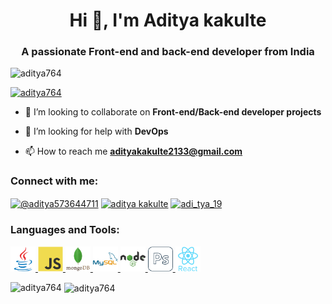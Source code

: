 <h1 align="center">Hi 👋, I'm Aditya kakulte</h1>
<h3 align="center">A passionate Front-end and back-end developer from India</h3>

<p align="left"> <img src="https://komarev.com/ghpvc/?username=aditya764&label=Profile%20views&color=0e75b6&style=flat" alt="aditya764" /> </p>

<p align="left"> <a href="https://github.com/ryo-ma/github-profile-trophy"><img src="https://github-profile-trophy.vercel.app/?username=aditya764" alt="aditya764" /></a> </p>

- 👯 I’m looking to collaborate on **Front-end/Back-end developer projects**

- 🤝 I’m looking for help with **DevOps**

- 📫 How to reach me **adityakakulte2133@gmail.com**

<h3 align="left">Connect with me:</h3>
<p align="left">
<a href="https://twitter.com/@aditya573644711" target="blank"><img align="center" src="https://raw.githubusercontent.com/rahuldkjain/github-profile-readme-generator/master/src/images/icons/Social/twitter.svg" alt="@aditya573644711" height="30" width="40" /></a>
<a href="https://linkedin.com/in/aditya kakulte" target="blank"><img align="center" src="https://raw.githubusercontent.com/rahuldkjain/github-profile-readme-generator/master/src/images/icons/Social/linked-in-alt.svg" alt="aditya kakulte" height="30" width="40" /></a>
<a href="https://instagram.com/adi_tya_19" target="blank"><img align="center" src="https://raw.githubusercontent.com/rahuldkjain/github-profile-readme-generator/master/src/images/icons/Social/instagram.svg" alt="adi_tya_19" height="30" width="40" /></a>
</p>

<h3 align="left">Languages and Tools:</h3>
<p align="left"> <a href="https://www.java.com" target="_blank" rel="noreferrer"> <img src="https://raw.githubusercontent.com/devicons/devicon/master/icons/java/java-original.svg" alt="java" width="40" height="40"/> </a> <a href="https://developer.mozilla.org/en-US/docs/Web/JavaScript" target="_blank" rel="noreferrer"> <img src="https://raw.githubusercontent.com/devicons/devicon/master/icons/javascript/javascript-original.svg" alt="javascript" width="40" height="40"/> </a> <a href="https://www.mongodb.com/" target="_blank" rel="noreferrer"> <img src="https://raw.githubusercontent.com/devicons/devicon/master/icons/mongodb/mongodb-original-wordmark.svg" alt="mongodb" width="40" height="40"/> </a> <a href="https://www.mysql.com/" target="_blank" rel="noreferrer"> <img src="https://raw.githubusercontent.com/devicons/devicon/master/icons/mysql/mysql-original-wordmark.svg" alt="mysql" width="40" height="40"/> </a> <a href="https://nodejs.org" target="_blank" rel="noreferrer"> <img src="https://raw.githubusercontent.com/devicons/devicon/master/icons/nodejs/nodejs-original-wordmark.svg" alt="nodejs" width="40" height="40"/> </a> <a href="https://www.photoshop.com/en" target="_blank" rel="noreferrer"> <img src="https://raw.githubusercontent.com/devicons/devicon/master/icons/photoshop/photoshop-line.svg" alt="photoshop" width="40" height="40"/> </a> <a href="https://reactjs.org/" target="_blank" rel="noreferrer"> <img src="https://raw.githubusercontent.com/devicons/devicon/master/icons/react/react-original-wordmark.svg" alt="react" width="40" height="40"/> </a> </p>

<p><img align="left" src="https://github-readme-stats.vercel.app/api/top-langs?username=aditya764&show_icons=true&locale=en&layout=compact" alt="aditya764" /></p>

<p>&nbsp;<img align="center" src="https://github-readme-stats.vercel.app/api?username=aditya764&show_icons=true&locale=en" alt="aditya764" /></p>
